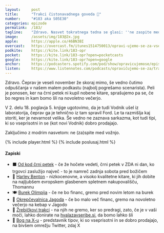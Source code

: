 ```yaml
---
layout: 	post
title:  	"Trakci čistonavadnega goveda 🐂"
number: 	"#183 aka S05E30"
categories:	epizode
permalink:	/183/
tagline: 	"Zdravo. Nasvet tokratnega tedna se glasi: ''ne zaspite med vožnjo'' (avta, kombajna ali kolesa, pravzaprav katerega koli vozila). Tudi: ekskluzivna novica! Vodnik 2.0 je ušel iz laboratorija! Šokantno!"
image:		/assets/img/183@2x.jpg
apple:		https://apple.co/46BN3BI
overcast:	https://overcast.fm/itunes1514750013/opravi-ujemo-se-za-vse-nev-e-nosti
podkite:	https://kite.link/183-opr
pocket:		https://kite.link/183-opr?open=pocketcasts
google:		https://kite.link/183-opr?open=google
anchor:		https://podcasters.spotify.com/pod/show/opravicujemose/episodes/Trakci-istonavadnega-goveda-e2ceedt
listen:		https://www.listennotes.com/podcasts/opravičujemo-se-za/trakci-čistonavadnega-goveda-gvyjALn4DrU/embed/
---
```


Zdravo. Čeprav je veseli november že skoraj mimo, še vedno čutimo odpuščanja v našem malem podkastu (najbolj pogrešamo scenarista). Peli je ponosen, ker na črni petek ni kupil nobene kitare, sprašujemo pa se, če bo regres in kam bomo šli na novoletno večerjo. 

V 2. delu 18. poglavja 5. knjige ugotovimo, da je tudi Vodnik ušel iz laboratorija, čeprav ga je tehnično iz tam spravil Ford. Le ta razmišlja kaj storiti, ker je nevarnost velika. Še vedno ne zaznava sarkazma, kot tudi tipi, ki so vseprisotni in se (kot novi Vodnik) dobro prodajajo. 

Zaključimo z modrim nasvetom: ne (za)spite med vožnjo. 

{% include player.html %}
{% include poslusaj.html %}

<!--break-->

#### Zapiski

- ⬛️ [Od kod črni petek](https://n1info.si/magazin/danes-je-crni-petek-ali-veste-od-kje-to-poimenovanje/) - če že hočete vedeti, črni petek v ZDA ni dan, ko trgovci zaslužijo največ - to je namreč zadnja sobota pred božičem 
- 🎸 [Harley Benton](https://harleybenton.com/) - nizkocenovne, a visoko kvalitetne kitare, ki jih dobite na najljubšem evropskem glasbenem spletnem nakupovališču, Thomannu 
- 🍽️ [Burek Olimpija](https://www.burekolimpija.si/) - če ne bo financ, gremo pred novim letom na burek 
- 🍓 [Okrepčevalnica Jagoda](https://maps.app.goo.gl/oCKLvAbtKxmUG8d5A) - če bo malo več financ, gremo na novoletno večerjo na kebap v Jagodo 
- 🐂 [Žrebičkovi trakci](https://www.facebook.com/HotHorse/posts/10153271440666162/) - na njih ne gremo, ker so predragi, zato, če je v vaši moči, lahko donirate na [hvalazavseribe.si](https://hvalazavseribe.si/), da bomo lahko šli 
- 🙏 [Bog na X-u](https://twitter.com/BogNaXu) - predstavnik tipov, ki so vseprisotni in se dobro prodajajo, na bivšem omrežju Twitter, zdaj X 